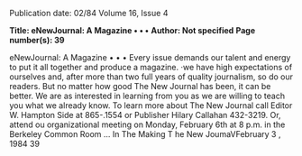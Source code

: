 Publication date: 02/84
Volume 16, Issue 4

**Title: eNewJournal: A Magazine • • •**
**Author:  Not specified**
**Page number(s): 39**

eNewJournal: 
A Magazine • • • 
Every issue demands our 
talent and energy to put 
it all together and 
produce a magazine. ·we 
have high expectations 
of ourselves and, after 
more than two full years 
of quality journalism, so 
do our readers. 
But no matter how good 
The New Journal has 
been, it can be better. 
We are as interested in 
learning from you as we 
are willing to teach you 
what we already know. 
To learn more about 
The New Journal call 
Editor W. Hampton Side 
at 865-.1554 or Publisher 
Hilary Callahan 432-3219. 
Or, attend ou 
organizational meeting 
on Monday, February 6th 
at 8 p.m. in the Berkeley 
Common Room 
... In The 
Making 
T he New JoumaVFebruary 3 , 1984 39